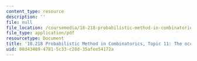 ```yaml
---
content_type: resource
description: ''
file: null
file_location: /coursemedia/18-218-probabilistic-method-in-combinatorics-spring-2019/88d4348947815c33c28d35afee54172a_MIT18_218S19_ch11.pdf
file_type: application/pdf
resourcetype: Document
title: '18.218 Probabilistic Method in Combinatorics, Topic 11: The occupancy method'
uid: 88d43489-4781-5c33-c28d-35afee54172a
---
```

